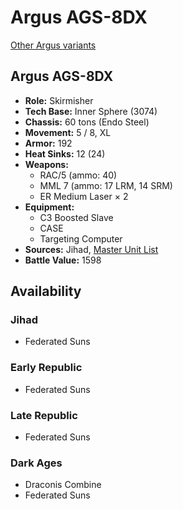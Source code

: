 # Argus AGS-8DX

[Other Argus variants](../argus.md)

## Argus AGS-8DX
- **Role:** Skirmisher
- **Tech Base:** Inner Sphere (3074)
- **Chassis:** 60 tons (Endo Steel)
- **Movement:** 5 / 8, XL
- **Armor:** 192
- **Heat Sinks:** 12 (24)
- **Weapons:**
  - RAC/5 (ammo: 40)
  - MML 7 (ammo: 17 LRM, 14 SRM)
  - ER Medium Laser × 2
- **Equipment:**
  - C3 Boosted Slave
  - CASE
  - Targeting Computer
- **Sources:** Jihad, [Master Unit List](http://masterunitlist.info/Unit/Details/110/argus-ags-8dx)
- **Battle Value:** 1598

## Availability

### Jihad
- Federated Suns

### Early Republic
- Federated Suns

### Late Republic
- Federated Suns

### Dark Ages
- Draconis Combine
- Federated Suns

